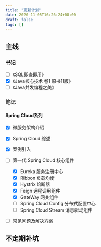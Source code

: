 ```yaml
---
title: "更新计划"
date: 2020-11-05T16:26:24+08:00
draft: false
tags: []
---
```


## 主线

### 书记

- [ ] 《SQL即查即用》
- [x] 《Java核心技术 卷1 原书11版》
- [ ] 《Java并发编程之美》

### 笔记

#### Spring Cloud系列

- [x] 微服务架构介绍
- [x] Spring Cloud 综述
- [x] 案例引入
- [ ] 第一代 Spring Cloud 核心组件
  - [x] Eureka 服务注册中心
  - [x] Ribbon 负载均衡
  - [x] Hystrix 熔断器
  - [x] Feign 远程调用组件
  - [x] GateWay 网关组件
  - [ ] Spring Cloud Config 分布式配置中心
  - [ ] Spring Cloud Stream 消息驱动组件
- [ ] 常见问题及解决方案



## 不定期补坑

